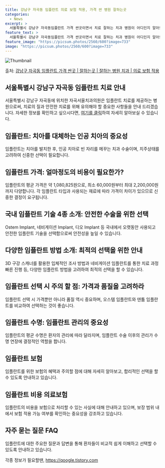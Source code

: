 ```yaml
---
title: 강남구 자곡동 임플란트 의료 보험 적용, 가격 싼 병원 잘하는곳
categories:
  - News
excerpt: >
  서울특별시 강남구 자곡동임플란트 가격 싼곳이면서 치료 잘하는 치과 병원이 어디인지 알아보도록 하겠습니다. 서울특별시 강남구 자곡동에 위치한 자곡서울치과의원 순서대로 안내 드리며, 임플란트 치료시 신경써야 할 부분 또한 같이 공유 드리겠습니다.2024년 임플란트 가격 살펴보기 👈 클릭임플란트 평균 가격자곡서울치과의원표 내에 있는 전화 번호를 클릭 하시면 자곡서울치과의원로 바로 전화 연결 됩니다.분류주소전화번호치과의원서울특별시 강남구 자곡로 114, 서강플라자 3층 301,302,305-1호 (자곡동)📞02-459-2872로 전화하기자곡서울치과의원 위치 확인하기 👈 클릭요일운영시간월요일10:00~19:00화요일10:00~21:00수요일10:00~21:00목요일10:00~21..
feature_text: >
  서울특별시 강남구 자곡동임플란트 가격 싼곳이면서 치료 잘하는 치과 병원이 어디인지 알아보도록 하겠습니다. 서울특별시 강남구 자곡동에 위치한 자곡서울치과의원 순서대로 안내 드리며, 임플란트 치료시 신경써야 할 부분 또한 같이 공유 드리겠습니다.2024년 임플란트 가격 살펴보기 👈 클릭임플란트 평균 가격자곡서울치과의원표 내에 있는 전화 번호를 클릭 하시면 자곡서울치과의원로 바로 전화 연결 됩니다.분류주소전화번호치과의원서울특별시 강남구 자곡로 114, 서강플라자 3층 301,302,305-1호 (자곡동)📞02-459-2872로 전화하기자곡서울치과의원 위치 확인하기 👈 클릭요일운영시간월요일10:00~19:00화요일10:00~21:00수요일10:00~21:00목요일10:00~21..
feature_image: "https://picsum.photos/2560/600?image=733"
image: "https://picsum.photos/2560/600?image=733"
---
```


![Thumbnail](https://img1.daumcdn.net/thumb/R800x0/?scode=mtistory2&fname=https%3A%2F%2Fblog.kakaocdn.net%2Fdn%2Fdc5uBm%2FbtsGZoehYRL%2FiQdkKBOHp3vlI5y030P6gK%2Fimg.webp)

<p>출처: <a href="https://qoogle.tistory.com/6634" rel="dofollow">강남구 자곡동 임플란트 가격 싼곳 | 잘하는곳 | 잘하는 병원 치과 | 의료 보험 적용</a> </p>

## 서울특별시 강남구 자곡동 임플란트 치료 안내

서울특별시 강남구 자곡동에 위치한 자곡서울치과의원은 임플란트 치료를 제공하는 병원으로써, 치료의 질과 안전한 치료를 위해 유의해야 할 중요한
사항들을 안내 드리겠습니다. 자세한 정보를 확인하고 싶으시다면, [여기를 클릭](https://www.google.com)하여 자세히
알아보실 수 있습니다.

## **임플란트: 치아를 대체하는 인공 치아의 중요성**

임플란트는 치아를 발치한 후, 인공 치아로 빈 자리를 메꾸는 치과 수술이며, 치주상태를 고려하여 신중한 선택이 필요합니다.

## **임플란트 가격: 얼마정도의 비용이 필요한가?**

임플란트의 평균 가격은 약 1,080,825원으로, 최소 60,000원부터 최대 2,200,000원까지 다양합니다. 각 임플란트 타입과
사용되는 재료에 따라 가격이 차이가 있으므로 신중한 결정이 요구됩니다.

## **국내 임플란트 기술 4종 소개: 안전한 수술을 위한 선택**

Ostem Implant, 네비게이션 Implant, 디오 Implant 등 국내에서 오랫동안 사용되고 안전한 임플란트 기술을 선택함으로써
안전성을 높일 수 있습니다.

## **다양한 임플란트 방법 소개: 최적의 선택을 위한 안내**

3D 구강 스캐너를 활용한 입체적인 조사 방법과 네비게이션 임플란트를 통한 치료 과정 빠른 진행 등, 다양한 임플란트 방법을 고려하여 최적의
선택을 할 수 있습니다.

## **임플란트 선택 시 주의 할 점: 가격과 품질을 고려하라**

임플란트 선택 시 가격뿐만 아니라 품질 역시 중요하며, 오스템 임플란트와 덴튬 임플란트를 비교하여 선택하는 것이 좋습니다.

## **임플란트 수명: 임플란트 관리의 중요성**

임플란트의 평균 수명은 환자의 관리에 따라 달라지며, 임플란트 수술 이후의 관리가 수명 연장에 결정적인 역할을 합니다.

## **임플란트 보험**

임플란트를 위한 보험의 혜택과 주의할 점에 대해 자세히 알아보고, 합리적인 선택을 할 수 있도록 안내하고 있습니다.

## **임플란트 비용 의료보험**

임플란트의 비용을 보험으로 처리할 수 있는 사실에 대해 안내하고 있으며, 보장 범위 내에서 보험 적용 가능 여부를 확인하는 중요성을 강조하고
있습니다.

## **자주 묻는 질문 FAQ**

임플란트에 대한 주요한 질문과 답변을 통해 환자들이 비교적 쉽게 이해하고 선택할 수 있도록 안내하고 있습니다.

 

각종 정보가 필요할땐, <a href="https://qoogle.tistory.com" rel="dofollow">https://qoogle.tistory.com</a>


